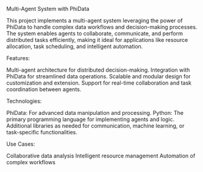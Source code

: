 Multi-Agent System with PhiData

This project implements a multi-agent system leveraging the power of PhiData to handle complex data workflows and decision-making processes. The system enables agents to collaborate, communicate, and perform distributed tasks efficiently, making it ideal for applications like resource allocation, task scheduling, and intelligent automation.

Features:

Multi-agent architecture for distributed decision-making.
Integration with PhiData for streamlined data operations.
Scalable and modular design for customization and extension.
Support for real-time collaboration and task coordination between agents.

Technologies:

PhiData: For advanced data manipulation and processing.
Python: The primary programming language for implementing agents and logic.
Additional libraries as needed for communication, machine learning, or task-specific functionalities.

Use Cases:

Collaborative data analysis
Intelligent resource management
Automation of complex workflows
